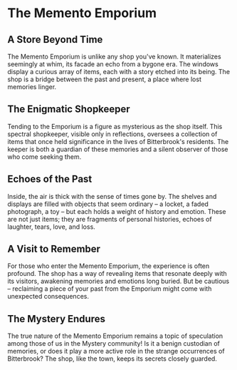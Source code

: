 # The Memento Emporium

## A Store Beyond Time
The Memento Emporium is unlike any shop you've known. It materializes seemingly at whim, its facade an echo from a bygone era. The windows display a curious array of items, each with a story etched into its being. The shop is a bridge between the past and present, a place where lost memories linger.

## The Enigmatic Shopkeeper
Tending to the Emporium is a figure as mysterious as the shop itself. This spectral shopkeeper, visible only in reflections, oversees a collection of items that once held significance in the lives of Bitterbrook's residents. The keeper is both a guardian of these memories and a silent observer of those who come seeking them.

## Echoes of the Past
Inside, the air is thick with the sense of times gone by. The shelves and displays are filled with objects that seem ordinary – a locket, a faded photograph, a toy – but each holds a weight of history and emotion. These are not just items; they are fragments of personal histories, echoes of laughter, tears, love, and loss.

## A Visit to Remember
For those who enter the Memento Emporium, the experience is often profound. The shop has a way of revealing items that resonate deeply with its visitors, awakening memories and emotions long buried. But be cautious – reclaiming a piece of your past from the Emporium might come with unexpected consequences.

## The Mystery Endures
The true nature of the Memento Emporium remains a topic of speculation among those of us in the Mystery community! Is it a benign custodian of memories, or does it play a more active role in the strange occurrences of Bitterbrook? The shop, like the town, keeps its secrets closely guarded.


